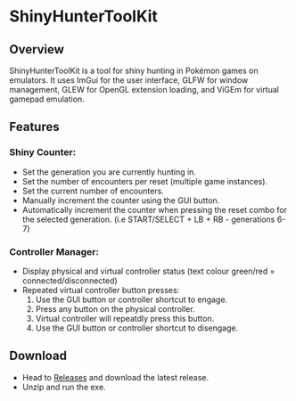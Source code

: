 # ShinyHunterToolKit

## Overview
ShinyHunterToolKit is a tool for shiny hunting in Pokémon games on emulators. It uses ImGui for the user interface, GLFW for window management, GLEW for OpenGL extension loading, and ViGEm for virtual gamepad emulation.


## Features
### Shiny Counter:
- Set the generation you are currently hunting in.
- Set the number of encounters per reset (multiple game instances).
- Set the current number of encounters.
- Manually increment the counter using the GUI button.
- Automatically increment the counter when pressing the reset combo for the selected generation. (i.e START/SELECT + LB + RB - generations 6-7)

### Controller Manager:
- Display physical and virtual controller status (text colour green/red = connected/disconnected)
- Repeated virtual controller button presses:
  1. Use the GUI button or controller shortcut to engage.
  2. Press any button on the physical controller.
  3. Virtual controller will repeatdly press this button.
  4. Use the GUI button or controller shortcut to disengage.

## Download
- Head to [Releases](https://github.com/GCRagnarok/ShinyHunterToolKit/releases) and download the latest release.
- Unzip and run the exe.
